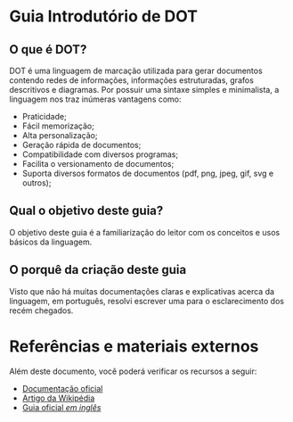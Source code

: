 # Guia Introdutório de DOT

## O que é DOT?

DOT é uma linguagem de marcação utilizada para gerar documentos contendo redes de informações, informações
estruturadas, grafos descritivos e diagramas. Por possuir uma sintaxe simples e minimalista, a linguagem nos traz
inúmeras vantagens como:

- Praticidade;
- Fácil memorização;
- Alta personalização;
- Geração rápida de documentos;
- Compatibilidade com diversos programas;
- Facilita o versionamento de documentos;
- Suporta diversos formatos de documentos (pdf, png, jpeg, gif, svg e outros);

## Qual o objetivo deste guia?

O objetivo deste guia é a familiarização do leitor com os conceitos e usos básicos da linguagem.

## O porquê da criação deste guia

Visto que não há muitas documentações claras e explicativas acerca da linguagem, em português, resolvi escrever uma para o esclarecimento dos recém chegados.

# Referências e materiais externos

Além deste documento, você poderá verificar os recursos a seguir:

- [Documentação oficial](https://graphviz.org/documentation/)
- [Artigo da Wikipédia](https://pt.wikipedia.org/wiki/DOT)
- [Guia oficial _em inglês_](http://www.graphviz.org/pdf/dotguide.pdf)
